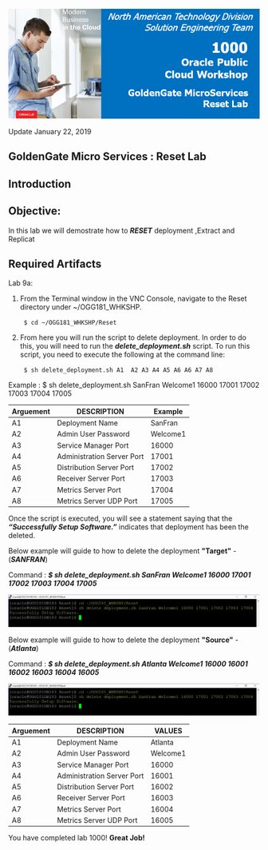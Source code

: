 ![](images/1000/Lab1000_image100.PNG)

Update January 22, 2019

## GoldenGate Micro Services : Reset Lab

## Introduction

## Objective:

In this lab we will demostrate how to ***RESET*** deployment ,Extract and Replicat

## Required Artifacts

Lab 9a:  

1. From the Terminal window in the VNC Console, navigate to the Reset directory under ~/OGG181_WHKSHP.

        $ cd ~/OGG181_WHKSHP/Reset


2. From here you will run the script to delete deployment.  In order to do this, you will need to run the ***delete_deployment.sh*** script.  To run this script, you need to execute the following at the command line:

        $ sh delete_deployment.sh A1  A2 A3 A4 A5 A6 A6 A7 A8
Example :
        $ sh delete_deployment.sh SanFran Welcome1 16000 17001 17002 17003 17004 17005

|    Arguement    | DESCRIPTION	       	        |       Example	      |
|-----------------|-----------------------------|---------------------|
|      A1         |Deployment Name	            | 	SanFran	          |
|      A2         |Admin User Password	        |	Welcome1          |
|      A3         |Service Manager Port     	| 	16000	          |
|      A4         |Administration Server Port	| 	17001	          |
|      A5         |Distribution Server Port 	|	17002	          |
|      A6         |Receiver Server Port         |       17003	      |
|      A7         |Metrics Server Port          |       17004         |
|      A8         |Metrics Server UDP Port      |       17005         |

Once the script is executed, you will see a statement saying that the ***“Successfully Setup Software.”*** indicates that deployment has been the deleted.


Below example will guide to how to delete the deployment **"Target"** - (***SANFRAN***)

Command :
          ***$ sh delete_deployment.sh SanFran Welcome1 16000 17001 17002 17003 17004 17005***

![](images/1000/S1.PNG)


Below example will guide to how to delete the deployment **"Source"** - (***Atlanta***)

Command :
         ***$ sh delete_deployment.sh Atlanta Welcome1 16000 16001 16002 16003 16004 16005***

![](images/1000/Lab1000_image101.PNG)

|    Arguement    | DESCRIPTION	       	        |       VALUES	      |
|-----------------|-----------------------------|---------------------|
|      A1         |Deployment Name	            | 	Atlanta	          |
|      A2         |Admin User Password	        |	Welcome1          |
|      A3         |Service Manager Port     	| 	16000	          |
|      A4         |Administration Server Port	| 	16001	          |
|      A5         |Distribution Server Port 	|	16002	          |
|      A6         |Receiver Server Port         |       16003	      |
|      A7         |Metrics Server Port          |       16004         |
|      A8         |Metrics Server UDP Port      |       16005         |




You have completed lab 1000!   **Great Job!**
